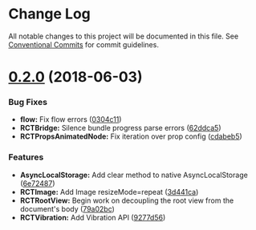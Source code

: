 # Change Log

All notable changes to this project will be documented in this file.
See [Conventional Commits](https://conventionalcommits.org) for commit guidelines.

<a name="0.2.0"></a>
# [0.2.0](https://github.com/vincentriemer/react-native-dom/compare/v0.1.2...v0.2.0) (2018-06-03)


### Bug Fixes

* **flow:** Fix flow errors ([0304c11](https://github.com/vincentriemer/react-native-dom/commit/0304c11))
* **RCTBridge:** Silence bundle progress parse errors ([62ddca5](https://github.com/vincentriemer/react-native-dom/commit/62ddca5))
* **RCTPropsAnimatedNode:** Fix iteration over prop config ([cdabeb5](https://github.com/vincentriemer/react-native-dom/commit/cdabeb5))


### Features

* **AsyncLocalStorage:** Add clear method to native AsyncLocalStorage ([6e72487](https://github.com/vincentriemer/react-native-dom/commit/6e72487))
* **RCTImage:** Add Image resizeMode=repeat ([3d441ca](https://github.com/vincentriemer/react-native-dom/commit/3d441ca))
* **RCTRootView:** Begin work on decoupling the root view from the document's body ([79a02bc](https://github.com/vincentriemer/react-native-dom/commit/79a02bc))
* **RCTVibration:** Add Vibration API ([9277d56](https://github.com/vincentriemer/react-native-dom/commit/9277d56))
